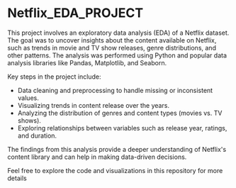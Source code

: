 # Netflix_EDA_PROJECT

This project involves an exploratory data analysis (EDA) of a Netflix dataset. The goal was to uncover insights about the content available on Netflix, such as trends in movie and TV show releases, genre distributions, and other patterns. The analysis was performed using Python and popular data analysis libraries like Pandas, Matplotlib, and Seaborn.

Key steps in the project include:
- Data cleaning and preprocessing to handle missing or inconsistent values.
- Visualizing trends in content release over the years.
- Analyzing the distribution of genres and content types (movies vs. TV shows).
- Exploring relationships between variables such as release year, ratings, and duration.

The findings from this analysis provide a deeper understanding of Netflix's content library and can help in making data-driven decisions.

Feel free to explore the code and visualizations in this repository for more details